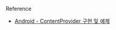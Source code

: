 Reference
* [Android - ContentProvider 구현 및 예제](https://codechacha.com/ko/android-contentprovider/)
